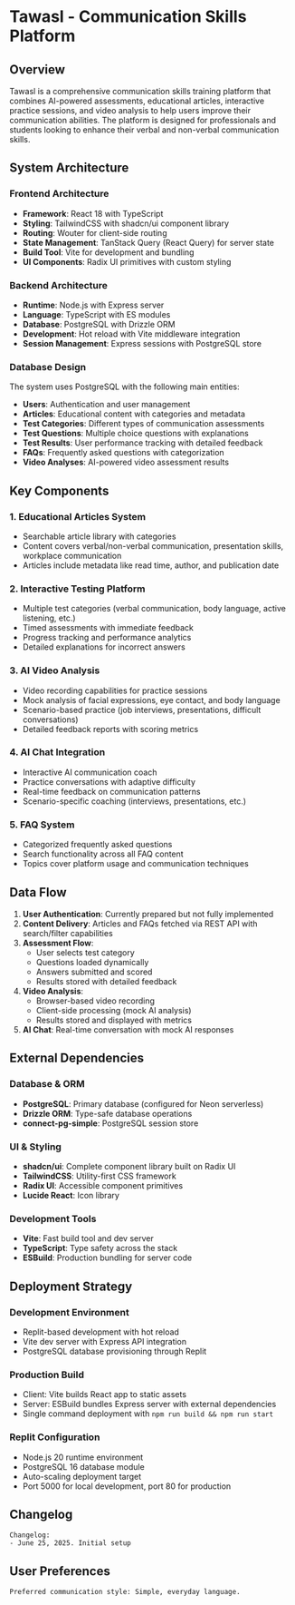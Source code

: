 # Tawasl - Communication Skills Platform

## Overview

Tawasl is a comprehensive communication skills training platform that combines AI-powered assessments, educational articles, interactive practice sessions, and video analysis to help users improve their communication abilities. The platform is designed for professionals and students looking to enhance their verbal and non-verbal communication skills.

## System Architecture

### Frontend Architecture
- **Framework**: React 18 with TypeScript
- **Styling**: TailwindCSS with shadcn/ui component library
- **Routing**: Wouter for client-side routing
- **State Management**: TanStack Query (React Query) for server state
- **Build Tool**: Vite for development and bundling
- **UI Components**: Radix UI primitives with custom styling

### Backend Architecture
- **Runtime**: Node.js with Express server
- **Language**: TypeScript with ES modules
- **Database**: PostgreSQL with Drizzle ORM
- **Development**: Hot reload with Vite middleware integration
- **Session Management**: Express sessions with PostgreSQL store

### Database Design
The system uses PostgreSQL with the following main entities:
- **Users**: Authentication and user management
- **Articles**: Educational content with categories and metadata
- **Test Categories**: Different types of communication assessments
- **Test Questions**: Multiple choice questions with explanations
- **Test Results**: User performance tracking with detailed feedback
- **FAQs**: Frequently asked questions with categorization
- **Video Analyses**: AI-powered video assessment results

## Key Components

### 1. Educational Articles System
- Searchable article library with categories
- Content covers verbal/non-verbal communication, presentation skills, workplace communication
- Articles include metadata like read time, author, and publication date

### 2. Interactive Testing Platform
- Multiple test categories (verbal communication, body language, active listening, etc.)
- Timed assessments with immediate feedback
- Progress tracking and performance analytics
- Detailed explanations for incorrect answers

### 3. AI Video Analysis
- Video recording capabilities for practice sessions
- Mock analysis of facial expressions, eye contact, and body language
- Scenario-based practice (job interviews, presentations, difficult conversations)
- Detailed feedback reports with scoring metrics

### 4. AI Chat Integration
- Interactive AI communication coach
- Practice conversations with adaptive difficulty
- Real-time feedback on communication patterns
- Scenario-specific coaching (interviews, presentations, etc.)

### 5. FAQ System
- Categorized frequently asked questions
- Search functionality across all FAQ content
- Topics cover platform usage and communication techniques

## Data Flow

1. **User Authentication**: Currently prepared but not fully implemented
2. **Content Delivery**: Articles and FAQs fetched via REST API with search/filter capabilities
3. **Assessment Flow**: 
   - User selects test category
   - Questions loaded dynamically
   - Answers submitted and scored
   - Results stored with detailed feedback
4. **Video Analysis**:
   - Browser-based video recording
   - Client-side processing (mock AI analysis)
   - Results stored and displayed with metrics
5. **AI Chat**: Real-time conversation with mock AI responses

## External Dependencies

### Database & ORM
- **PostgreSQL**: Primary database (configured for Neon serverless)
- **Drizzle ORM**: Type-safe database operations
- **connect-pg-simple**: PostgreSQL session store

### UI & Styling
- **shadcn/ui**: Complete component library built on Radix UI
- **TailwindCSS**: Utility-first CSS framework
- **Radix UI**: Accessible component primitives
- **Lucide React**: Icon library

### Development Tools
- **Vite**: Fast build tool and dev server
- **TypeScript**: Type safety across the stack
- **ESBuild**: Production bundling for server code

## Deployment Strategy

### Development Environment
- Replit-based development with hot reload
- Vite dev server with Express API integration
- PostgreSQL database provisioning through Replit

### Production Build
- Client: Vite builds React app to static assets
- Server: ESBuild bundles Express server with external dependencies
- Single command deployment with `npm run build && npm run start`

### Replit Configuration
- Node.js 20 runtime environment
- PostgreSQL 16 database module
- Auto-scaling deployment target
- Port 5000 for local development, port 80 for production

## Changelog

```
Changelog:
- June 25, 2025. Initial setup
```

## User Preferences

```
Preferred communication style: Simple, everyday language.
```